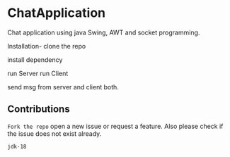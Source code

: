# ChatApplication
Chat application using java Swing, AWT and socket programming.

Installation- clone the repo

install dependency

run Server run Client

send msg from server and client both.

## Contributions
`Fork the repo`
open a new issue or request a feature.
Also please check if the issue does not exist already.

`jdk-18`
